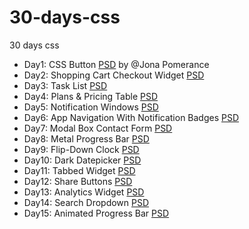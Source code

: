 # 30-days-css
30 days css

- Day1: CSS Button [PSD](https://dribbble.com/shots/923040-Action-Buttons/attachments/170600) by @Jona Pomerance
- Day2: Shopping Cart Checkout Widget [PSD](http://cdn.cssflow.com/snippets/shopping-cart-checkout-widget/preview-580.png)
- Day3: Task List [PSD](http://cdn.cssflow.com/snippets/task-list/preview-580.png)
- Day4: Plans & Pricing Table [PSD](https://dribbble.com/shots/1184256-Pricing-table-free-PSD/attachments/156024)
- Day5: Notification Windows [PSD](http://cdn.cssflow.com/snippets/notification-windows/preview-580.png)
- Day6: App Navigation With Notification Badges [PSD](http://www.psdchat.com/download/app-navigation.zip)
- Day7: Modal Box Contact Form [PSD](http://www.premiumpixels.com/download/?file=modal-contact-form)
- Day8: Metal Progress Bar [PSD](https://dribbble.com/shots/748531-Progress-Bar-Freebie/attachments/72665)
- Day9: Flip-Down Clock [PSD](http://cn.365psd.com/download/light-timer-60922)
- Day10: Dark Datepicker [PSD](https://dribbble.com/shots/899662-Putty-Pack/attachments/98334)
- Day11: Tabbed Widget [PSD](https://dribbble.com/shots/961963-Contact-Designers-PSD-Included/attachments/109911)
- Day12: Share Buttons [PSD](https://dribbble.com/shots/345520-Share-Buttons-PSD/attachments/16388)
- Day13: Analytics Widget [PSD](http://www.premiumpixels.com/download/?file=analytics)
- Day14: Search Dropdown [PSD](http://365psd.com/download/search-drop-down-psd-60693)
- Day15: Animated Progress Bar [PSD](http://365psd.com/download/progress-bar-60558)
